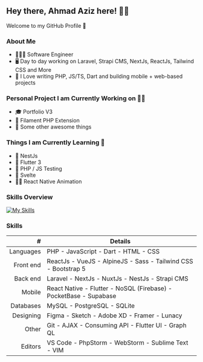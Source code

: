 ## Hey there, Ahmad Aziz here! 👋🏻
Welcome to my GitHub Profile 🚀

### About Me
- 🧑🏻‍💻 Software Engineer
- 🖥 Day to day working on Laravel, Strapi CMS, NextJs, ReactJs, Tailwind CSS and More
- 💙 I Love writing PHP, JS/TS, Dart and building mobile + web-based projects


### Personal Project I am Currently Working on 💪🏻
- 🎓 Portfolio V3
- 🦒 Filament PHP Extension
- 🤗 Some other awesome things

### Things I am Currently Learning 🧪
- 🦁 NestJs
- 📱 Flutter 3
- 🎯 PHP / JS Testing
- 🤩 Svelte
- 💃🏼 React Native Animation

### Skills Overview
[![My Skills](https://skillicons.dev/icons?i=php,js,dart,html,css,laravel,nextjs,nuxtjs,react,vue,alpinejs,sass,tailwind,bootstrap,mysql,postgres,firebase,flutter,figma,xd,git,github,graphql,idea,vscode&perline=5)](https://skillicons.dev)


### Skills
| # | Details |
|-----:|-----------|
| Languages | PHP - JavaScript - Dart - HTML - CSS |
| Front end | ReactJs - VueJS - AlpineJS - Sass - Tailwind CSS - Bootstrap 5 |
| Back end | Laravel - NextJs - NuxtJs - NestJs - Strapi CMS |
| Mobile | React Native - Flutter - NoSQL (Firebase) - PocketBase - Supabase |
| Databases | MySQL - PostgreSQL - SQLite |
| Designing | Figma - Sketch - Adobe XD - Framer - Lunacy |
| Other | Git - AJAX - Consuming API - Flutter UI - Graph QL |
| Editors | VS Code - PhpStorm - WebStorm - Sublime Text - VIM |
